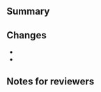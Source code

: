 <!-- Thanks for submitting a pull request. Have any questions? Check out contributing docs. -->

## Summary
<!-- Short summary, referencing related issues: Closes #00, Ref #00, etc. -->



## Changes
<!-- What are the changes made in this pull request? -->

- 
- 

## Notes for reviewers
<!-- 
Optionally mention anything you think is notable related to this PR.
Can @mention reviewers with requests, questions.
-->


